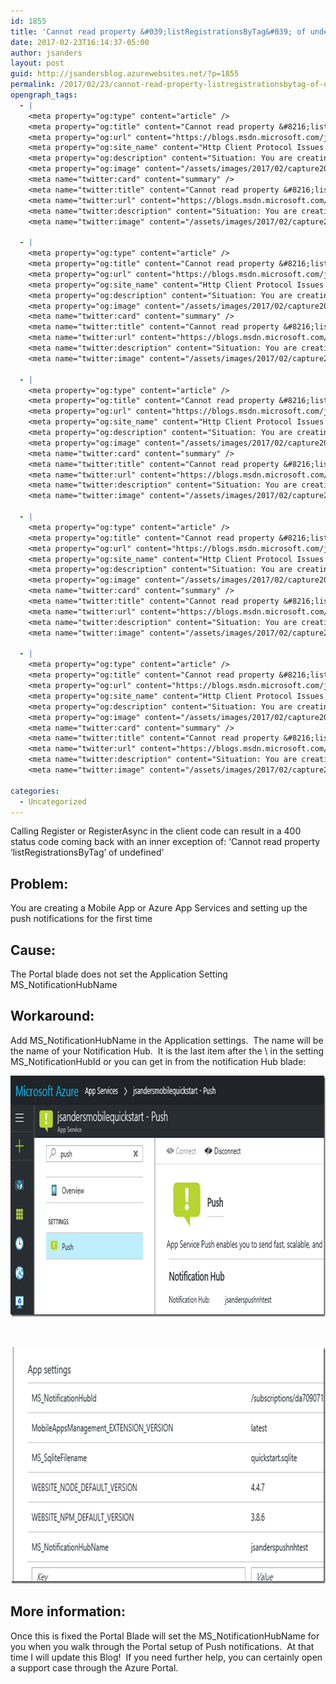 ```yaml
---
id: 1855
title: 'Cannot read property &#039;listRegistrationsByTag&#039; of undefined&#039; (Azure App Services)'
date: 2017-02-23T16:14:37-05:00
author: jsanders
layout: post
guid: http://jsandersblog.azurewebsites.net/?p=1855
permalink: /2017/02/23/cannot-read-property-listregistrationsbytag-of-undefined-azure-app-services/
opengraph_tags:
  - |
    <meta property="og:type" content="article" />
    <meta property="og:title" content="Cannot read property &#8216;listRegistrationsByTag&#8217; of undefined&#8217; (Azure App Services)" />
    <meta property="og:url" content="https://blogs.msdn.microsoft.com/jpsanders/2017/02/23/cannot-read-property-listregistrationsbytag-of-undefined-azure-app-services/" />
    <meta property="og:site_name" content="Http Client Protocol Issues (and other fun stuff I support)" />
    <meta property="og:description" content="Situation: You are creating a Mobile App or Azure App Services and setting up the push notifications for the first time Problem: Calling Register or RegisterAsync in the client code can result in a 400 status code coming back with an inner exception of: &#8216;Cannot read property &#8216;listRegistrationsByTag&#8217; of undefined&#8217; Cause: The Portal blade does..." />
    <meta property="og:image" content="/assets/images/2017/02/capture20170223080119644_thumb.png" />
    <meta name="twitter:card" content="summary" />
    <meta name="twitter:title" content="Cannot read property &#8216;listRegistrationsByTag&#8217; of undefined&#8217; (Azure App Services)" />
    <meta name="twitter:url" content="https://blogs.msdn.microsoft.com/jpsanders/2017/02/23/cannot-read-property-listregistrationsbytag-of-undefined-azure-app-services/" />
    <meta name="twitter:description" content="Situation: You are creating a Mobile App or Azure App Services and setting up the push notifications for the first time Problem: Calling Register or RegisterAsync in the client code can result in a 400 status code coming back with an inner exception of: &#8216;Cannot read property &#8216;listRegistrationsByTag&#8217; of undefined&#8217; Cause: The Portal blade does..." />
    <meta name="twitter:image" content="/assets/images/2017/02/capture20170223080119644_thumb.png" />
    
  - |
    <meta property="og:type" content="article" />
    <meta property="og:title" content="Cannot read property &#8216;listRegistrationsByTag&#8217; of undefined&#8217; (Azure App Services)" />
    <meta property="og:url" content="https://blogs.msdn.microsoft.com/jpsanders/2017/02/23/cannot-read-property-listregistrationsbytag-of-undefined-azure-app-services/" />
    <meta property="og:site_name" content="Http Client Protocol Issues (and other fun stuff I support)" />
    <meta property="og:description" content="Situation: You are creating a Mobile App or Azure App Services and setting up the push notifications for the first time Problem: Calling Register or RegisterAsync in the client code can result in a 400 status code coming back with an inner exception of: &#8216;Cannot read property &#8216;listRegistrationsByTag&#8217; of undefined&#8217; Cause: The Portal blade does..." />
    <meta property="og:image" content="/assets/images/2017/02/capture20170223080119644_thumb.png" />
    <meta name="twitter:card" content="summary" />
    <meta name="twitter:title" content="Cannot read property &#8216;listRegistrationsByTag&#8217; of undefined&#8217; (Azure App Services)" />
    <meta name="twitter:url" content="https://blogs.msdn.microsoft.com/jpsanders/2017/02/23/cannot-read-property-listregistrationsbytag-of-undefined-azure-app-services/" />
    <meta name="twitter:description" content="Situation: You are creating a Mobile App or Azure App Services and setting up the push notifications for the first time Problem: Calling Register or RegisterAsync in the client code can result in a 400 status code coming back with an inner exception of: &#8216;Cannot read property &#8216;listRegistrationsByTag&#8217; of undefined&#8217; Cause: The Portal blade does..." />
    <meta name="twitter:image" content="/assets/images/2017/02/capture20170223080119644_thumb.png" />
    
  - |
    <meta property="og:type" content="article" />
    <meta property="og:title" content="Cannot read property &#8216;listRegistrationsByTag&#8217; of undefined&#8217; (Azure App Services)" />
    <meta property="og:url" content="https://blogs.msdn.microsoft.com/jpsanders/2017/02/23/cannot-read-property-listregistrationsbytag-of-undefined-azure-app-services/" />
    <meta property="og:site_name" content="Http Client Protocol Issues (and other fun stuff I support)" />
    <meta property="og:description" content="Situation: You are creating a Mobile App or Azure App Services and setting up the push notifications for the first time Problem: Calling Register or RegisterAsync in the client code can result in a 400 status code coming back with an inner exception of: &#8216;Cannot read property &#8216;listRegistrationsByTag&#8217; of undefined&#8217; Cause: The Portal blade does..." />
    <meta property="og:image" content="/assets/images/2017/02/capture20170223080119644_thumb.png" />
    <meta name="twitter:card" content="summary" />
    <meta name="twitter:title" content="Cannot read property &#8216;listRegistrationsByTag&#8217; of undefined&#8217; (Azure App Services)" />
    <meta name="twitter:url" content="https://blogs.msdn.microsoft.com/jpsanders/2017/02/23/cannot-read-property-listregistrationsbytag-of-undefined-azure-app-services/" />
    <meta name="twitter:description" content="Situation: You are creating a Mobile App or Azure App Services and setting up the push notifications for the first time Problem: Calling Register or RegisterAsync in the client code can result in a 400 status code coming back with an inner exception of: &#8216;Cannot read property &#8216;listRegistrationsByTag&#8217; of undefined&#8217; Cause: The Portal blade does..." />
    <meta name="twitter:image" content="/assets/images/2017/02/capture20170223080119644_thumb.png" />
    
  - |
    <meta property="og:type" content="article" />
    <meta property="og:title" content="Cannot read property &#8216;listRegistrationsByTag&#8217; of undefined&#8217; (Azure App Services)" />
    <meta property="og:url" content="https://blogs.msdn.microsoft.com/jpsanders/2017/02/23/cannot-read-property-listregistrationsbytag-of-undefined-azure-app-services/" />
    <meta property="og:site_name" content="Http Client Protocol Issues (and other fun stuff I support)" />
    <meta property="og:description" content="Situation: You are creating a Mobile App or Azure App Services and setting up the push notifications for the first time Problem: Calling Register or RegisterAsync in the client code can result in a 400 status code coming back with an inner exception of: &#8216;Cannot read property &#8216;listRegistrationsByTag&#8217; of undefined&#8217; Cause: The Portal blade does..." />
    <meta property="og:image" content="/assets/images/2017/02/capture20170223080119644_thumb.png" />
    <meta name="twitter:card" content="summary" />
    <meta name="twitter:title" content="Cannot read property &#8216;listRegistrationsByTag&#8217; of undefined&#8217; (Azure App Services)" />
    <meta name="twitter:url" content="https://blogs.msdn.microsoft.com/jpsanders/2017/02/23/cannot-read-property-listregistrationsbytag-of-undefined-azure-app-services/" />
    <meta name="twitter:description" content="Situation: You are creating a Mobile App or Azure App Services and setting up the push notifications for the first time Problem: Calling Register or RegisterAsync in the client code can result in a 400 status code coming back with an inner exception of: &#8216;Cannot read property &#8216;listRegistrationsByTag&#8217; of undefined&#8217; Cause: The Portal blade does..." />
    <meta name="twitter:image" content="/assets/images/2017/02/capture20170223080119644_thumb.png" />
    
  - |
    <meta property="og:type" content="article" />
    <meta property="og:title" content="Cannot read property &#8216;listRegistrationsByTag&#8217; of undefined&#8217; (Azure App Services)" />
    <meta property="og:url" content="https://blogs.msdn.microsoft.com/jpsanders/2017/02/23/cannot-read-property-listregistrationsbytag-of-undefined-azure-app-services/" />
    <meta property="og:site_name" content="Http Client Protocol Issues (and other fun stuff I support)" />
    <meta property="og:description" content="Situation: You are creating a Mobile App or Azure App Services and setting up the push notifications for the first time Problem: Calling Register or RegisterAsync in the client code can result in a 400 status code coming back with an inner exception of: &#8216;Cannot read property &#8216;listRegistrationsByTag&#8217; of undefined&#8217; Cause: The Portal blade does..." />
    <meta property="og:image" content="/assets/images/2017/02/capture20170223080119644_thumb.png" />
    <meta name="twitter:card" content="summary" />
    <meta name="twitter:title" content="Cannot read property &#8216;listRegistrationsByTag&#8217; of undefined&#8217; (Azure App Services)" />
    <meta name="twitter:url" content="https://blogs.msdn.microsoft.com/jpsanders/2017/02/23/cannot-read-property-listregistrationsbytag-of-undefined-azure-app-services/" />
    <meta name="twitter:description" content="Situation: You are creating a Mobile App or Azure App Services and setting up the push notifications for the first time Problem: Calling Register or RegisterAsync in the client code can result in a 400 status code coming back with an inner exception of: &#8216;Cannot read property &#8216;listRegistrationsByTag&#8217; of undefined&#8217; Cause: The Portal blade does..." />
    <meta name="twitter:image" content="/assets/images/2017/02/capture20170223080119644_thumb.png" />
    
categories:
  - Uncategorized
---
```

Calling Register or RegisterAsync in the client code can result in a 400 status code coming back with an inner exception of: &#8216;Cannot read property &#8216;listRegistrationsByTag&#8217; of undefined&#8217; 


## Problem:
You are creating a Mobile App or Azure App Services and setting up the push notifications for the first time 

## Cause:

The Portal blade does not set the Application Setting MS_NotificationHubName 

## Workaround:

Add MS\_NotificationHubName in the Application settings.&nbsp; The name will be the name of your Notification Hub.&nbsp; It is the last item after the \ in the setting MS\_NotificationHubId or you can get in from the notification Hub blade: 

[<img loading="lazy" title="capture20170223080119644" style="border-left-width: 0px;border-right-width: 0px;border-bottom-width: 0px;padding-top: 0px;padding-left: 0px;padding-right: 0px;border-top-width: 0px" border="0" alt="capture20170223080119644" src="/assets/images/2017/02/capture20170223080119644_thumb.png" width="815" height="386" />](/assets/images/2017/02/capture20170223080119644.png) 

&nbsp; 

[<img loading="lazy" title="capture20170223080212770" style="border-left-width: 0px;border-right-width: 0px;border-bottom-width: 0px;padding-top: 0px;padding-left: 0px;padding-right: 0px;border-top-width: 0px" border="0" alt="capture20170223080212770" src="/assets/images/2017/02/capture20170223080212770_thumb.png" width="753" height="379" />](/assets/images/2017/02/capture20170223080212770.png)

## More information:

Once this is fixed the Portal Blade will set the MS_NotificationHubName for you when you walk through the Portal setup of Push notifications.&nbsp; At that time I will update this Blog!&nbsp; If you need further help, you can certainly open a support case through the Azure Portal.